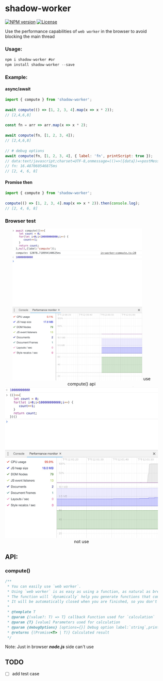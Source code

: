 # shadow-worker

[![NPM version](https://img.shields.io/badge/npm-0.0.1-brightgreen.svg)](https://www.npmjs.com/package/shadow-worker)
[![License](https://img.shields.io/github/license/TenkaiRuri/compute.svg)](https://github.com/TenkaiRuri/compute)

Use the performance capabilities of `web worker` in the browser to avoid blocking the main thread

### Usage:

```js
npm i shadow-worker #or
npm install shadow-worker --save
```

### Example:

#### async/await

```js
import { compute } from 'shadow-worker';

await compute(() => [1, 2, 3, 4].map(x => x * 2));
// [2,4,6,8]

const fn = arr => arr.map(x => x * 2);

await compute(fn, [1, 2, 3, 4]);
// [2,4,6,8]

// # debug options
await compute(fn, [1, 2, 3, 4], { label: 'fn', printScript: true });
// data:text/javascript;charset=UTF-8,onmessage=(()=>({data})=>postMessage((arr => {arr.map(x=>x*2)})(data)))(postMessage);
// fn: 16.487060546875ms
// [2, 4, 6, 8]
```

#### Promise then

```js
import { compute } from 'shadow-worker';

compute(() => [1, 2, 3, 4].map(x => x * 2)).then(console.log);
// [2, 4, 6, 8]
```

### Browser test

<div style="text-align:center">
<!-- <figure> -->
  <img src="res/DA9E8612C96139720D80BFBB1A5DD184.jpg" height="500">
  <span>use compute() api</span>
<!-- </figure> -->
</div>

<div style="text-align:center">
<!-- <figure> -->
  <img src="res/CABA5DEE15143DE172EC75B328C46AD2.jpg" height="500">
  <span>not use</span>
<!-- </figure> -->
</div>

## API:

### compute()

```ts
/**
 * You can easily use `web worker`.
 * Using `web worker` is as easy as using a function, as natural as breathing.
 * The function will `dynamically` help you generate functions that communicate with the worker channel
 * It will be automatically closed when you are finished, so you don't have to worry about the performance problems.
 *
 * @template T
 * @param {(value?: T) => T} callback Function used for `calculation`
 * @param {T} [value] Parameters used for calculation
 * @param {debugOptions} [options={}] Debug option label:`string`,printScript:`boolean`
 * @returns {(Promise<T> | T)} Calculated result
 */
```

Note: Just in browser **_node.js_** side can't use

## TODO

- [ ] add test case
